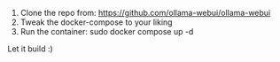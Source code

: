 1. Clone the repo from: https://github.com/ollama-webui/ollama-webui
2. Tweak the docker-compose to your liking
3. Run the container: sudo docker compose up -d

Let it build :)
